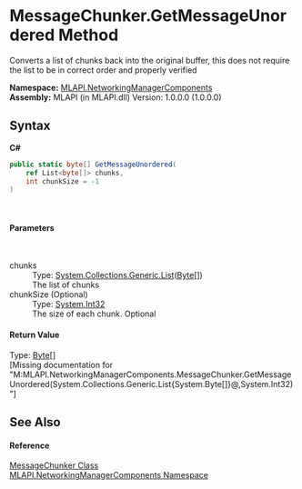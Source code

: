 # MessageChunker.GetMessageUnordered Method 
 

Converts a list of chunks back into the original buffer, this does not require the list to be in correct order and properly verified

**Namespace:**&nbsp;<a href="N_MLAPI_NetworkingManagerComponents">MLAPI.NetworkingManagerComponents</a><br />**Assembly:**&nbsp;MLAPI (in MLAPI.dll) Version: 1.0.0.0 (1.0.0.0)

## Syntax

**C#**<br />
``` C#
public static byte[] GetMessageUnordered(
	ref List<byte[]> chunks,
	int chunkSize = -1
)
```

<br />

#### Parameters
&nbsp;<dl><dt>chunks</dt><dd>Type: <a href="http://msdn2.microsoft.com/en-us/library/6sh2ey19" target="_blank">System.Collections.Generic.List</a>(<a href="http://msdn2.microsoft.com/en-us/library/yyb1w04y" target="_blank">Byte</a>[])<br />The list of chunks</dd><dt>chunkSize (Optional)</dt><dd>Type: <a href="http://msdn2.microsoft.com/en-us/library/td2s409d" target="_blank">System.Int32</a><br />The size of each chunk. Optional</dd></dl>

#### Return Value
Type: <a href="http://msdn2.microsoft.com/en-us/library/yyb1w04y" target="_blank">Byte</a>[]<br />\[Missing <returns> documentation for "M:MLAPI.NetworkingManagerComponents.MessageChunker.GetMessageUnordered(System.Collections.Generic.List{System.Byte[]}@,System.Int32)"\]

## See Also


#### Reference
<a href="T_MLAPI_NetworkingManagerComponents_MessageChunker">MessageChunker Class</a><br /><a href="N_MLAPI_NetworkingManagerComponents">MLAPI.NetworkingManagerComponents Namespace</a><br />